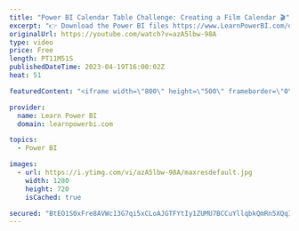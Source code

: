 ```yaml
---
title: "Power BI Calendar Table Challenge: Creating a Film Calendar 🎬"
excerpt: "👉 Download the Power BI files https://www.LearnPowerBI.com/download 👉 Ask Power BI Questions: https://www.LearnPowerBI.com/question 👉 Get Power BI Training: https://www.LearnPowerBI.com/training 👉 Get Power Advance BI Training: https://www.LearnPowerBI.com/advance  You already know how to create"
originalUrl: https://youtube.com/watch?v=azA5lbw-98A
type: video
price: Free
length: PT11M51S
publishedDateTime: 2023-04-19T16:00:02Z
heat: 51

featuredContent: "<iframe width=\"800\" height=\"500\" frameborder=\"0\" src=\"https://www.youtube.com/embed/azA5lbw-98A\" allow=\"accelerometer; autoplay; encrypted-media; gyroscope; picture-in-picture\" allowfullscreen></iframe>"

provider:
  name: Learn Power BI
  domain: learnpowerbi.com

topics:
  - Power BI

images:
  - url: https://i.ytimg.com/vi/azA5lbw-98A/maxresdefault.jpg
    width: 1280
    height: 720
    isCached: true

secured: "BtEO1S0xFre8AVWc13G7qi5xCLoAJGTFYtIy1ZUMU7BCCuYllqbkQmRn5XQqI2CfpJRvO6mWYuR/r7qy4SEzx85+RXpd/eJqLjcZRQ3r7i22LgoSAnyRg2EAw1LZu7YI4bWBny76imipDAK4qFgphUTW5brEVVsuChipTkAnxx+4wurVR1/YPSumNVQO2/54eNyjzsx4HevoHOsAyPeq7jF5JVq+I+1oof0OscD/muPxjuv0T+i5/b+Vdu9nzBvR2uFY/aH6oIoLCWk5/lnRblg9wT56Td8uUfr2HlLTA5b+XlZsIEBgnGVMdh4NYQ8ex9gSGZ2Wlj+AMtKPfNZGCILsYJLWahzyXlBj9HovTOPbaW8xVY0AjR9Kr1cTjnAnUlpDA+4Kp5uqbMZFkkuip1HtAsCyu7tQgesdKb6NQnI=;qlyf4R8iHZ3ljXjwr6akMw=="
---
```


